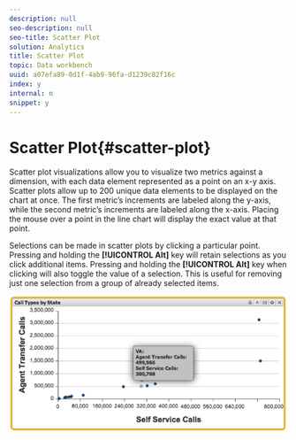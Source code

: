 ```yaml
---
description: null
seo-description: null
seo-title: Scatter Plot
solution: Analytics
title: Scatter Plot
topic: Data workbench
uuid: a07efa89-0d1f-4ab9-96fa-d1239c82f16c
index: y
internal: n
snippet: y
---
```


# Scatter Plot{#scatter-plot}

Scatter plot visualizations allow you to visualize two metrics against a dimension, with each data element represented as a point on an x-y axis. Scatter plots allow up to 200 unique data elements to be displayed on the chart at once. The first metric’s increments are labeled along the y-axis, while the second metric’s increments are labeled along the x-axis. Placing the mouse over a point in the line chart will display the exact value at that point.

Selections can be made in scatter plots by clicking a particular point. Pressing and holding the **[!UICONTROL Alt]** key will retain selections as you click additional items. Pressing and holding the **[!UICONTROL Alt]** key when clicking will also toggle the value of a selection. This is useful for removing just one selection from a group of already selected items.

![](assets/scatter_plot.png)

